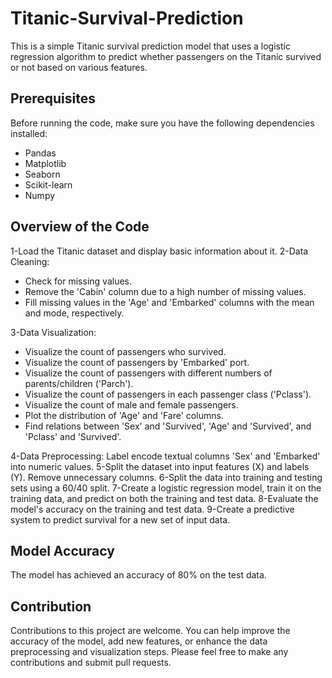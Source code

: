 # Titanic-Survival-Prediction
This is a simple Titanic survival prediction model that uses a logistic regression algorithm to predict whether passengers on the Titanic survived or not based on various features.

## Prerequisites
Before running the code, make sure you have the following dependencies installed:
- Pandas
- Matplotlib
- Seaborn
- Scikit-learn
- Numpy

## Overview of the Code
1-Load the Titanic dataset and display basic information about it.
2-Data Cleaning:
- Check for missing values.
- Remove the 'Cabin' column due to a high number of missing values.
- Fill missing values in the 'Age' and 'Embarked' columns with the mean and mode, respectively.
  
3-Data Visualization:
- Visualize the count of passengers who survived.
- Visualize the count of passengers by 'Embarked' port.
- Visualize the count of passengers with different numbers of parents/children ('Parch').
- Visualize the count of passengers in each passenger class ('Pclass').
- Visualize the count of male and female passengers.
- Plot the distribution of 'Age' and 'Fare' columns.
- Find relations between 'Sex' and 'Survived', 'Age' and 'Survived', and 'Pclass' and 'Survived'.

4-Data Preprocessing: Label encode textual columns 'Sex' and 'Embarked' into numeric values.
5-Split the dataset into input features (X) and labels (Y). Remove unnecessary columns.
6-Split the data into training and testing sets using a 60/40 split.
7-Create a logistic regression model, train it on the training data, and predict on both the training and test data.
8-Evaluate the model's accuracy on the training and test data.
9-Create a predictive system to predict survival for a new set of input data.

## Model Accuracy
The model has achieved an accuracy of 80% on the test data.

## Contribution
Contributions to this project are welcome. You can help improve the accuracy of the model, add new features, or enhance the data preprocessing and visualization steps.
Please feel free to make any contributions and submit pull requests.


